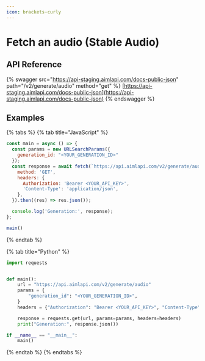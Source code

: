 ```yaml
---
icon: brackets-curly
---
```


# Fetch an audio (Stable Audio)

## API Reference

{% swagger src="https://api-staging.aimlapi.com/docs-public-json" path="/v2/generate/audio" method="get" %}
[https://api-staging.aimlapi.com/docs-public-json](https://api-staging.aimlapi.com/docs-public-json)
{% endswagger %}

## Examples

{% tabs %}
{% tab title="JavaScript" %}
```javascript
const main = async () => {
  const params = new URLSearchParams({
    generation_id: "<YOUR_GENERATION_ID>"
  });
  const response = await fetch(`https://api.aimlapi.com/v2/generate/audio?${params.toString()}`, {
    method: 'GET',
    headers: {
      Authorization: 'Bearer <YOUR_API_KEY>',
      'Content-Type': 'application/json',
    },
  }).then((res) => res.json());

  console.log('Generation:', response);
};

main()

```
{% endtab %}

{% tab title="Python" %}
```python
import requests


def main():
    url = "https://api.aimlapi.com/v2/generate/audio"
    params = {
        "generation_id": "<YOUR_GENERATION_ID>",
    }
    headers = {"Authorization": "Bearer <YOUR_API_KEY>", "Content-Type": "application/json"}

    response = requests.get(url, params=params, headers=headers)
    print("Generation:", response.json())

if __name__ == "__main__":
    main()

```
{% endtab %}
{% endtabs %}
